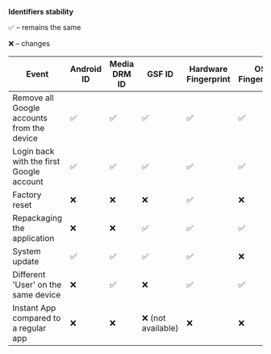 **Identifiers stability**

✅ – remains the same

❌ – changes

| Event | Android ID | Media DRM ID | GSF ID | Hardware Fingerprint | OS Fingerprint | Installed apps fingerprint | Device state fingerprint |
| --- | --- | --- | --- | --- | --- | --- | --- |
| Remove all Google accounts from the device | ✅ | ✅ | ✅ | ✅ | ✅ | ✅ | ✅ |
| Login back with the first Google account | ✅ | ✅ | ✅ | ✅ | ✅ | ✅ | ✅ |
| Factory reset | ❌ | ❌ | ❌ | ✅ | ❌ | ❌ | ❌ |
| Repackaging the application | ❌ | ❌ | ✅ | ✅ | ✅ | ❌ | ✅ |
| System update | ✅ | ✅ | ✅ | ✅ | ❌ | ❌ | ❌ |
| Different 'User' on the same device  | ❌ | ✅ | ❌ | ✅ | ✅ | ✅ | ❌ |
| Instant App compared to a regular app  | ❌ | ❌ | ❌ (not available) | ❌ | ❌ | ❌ (not available) | ❌ |
